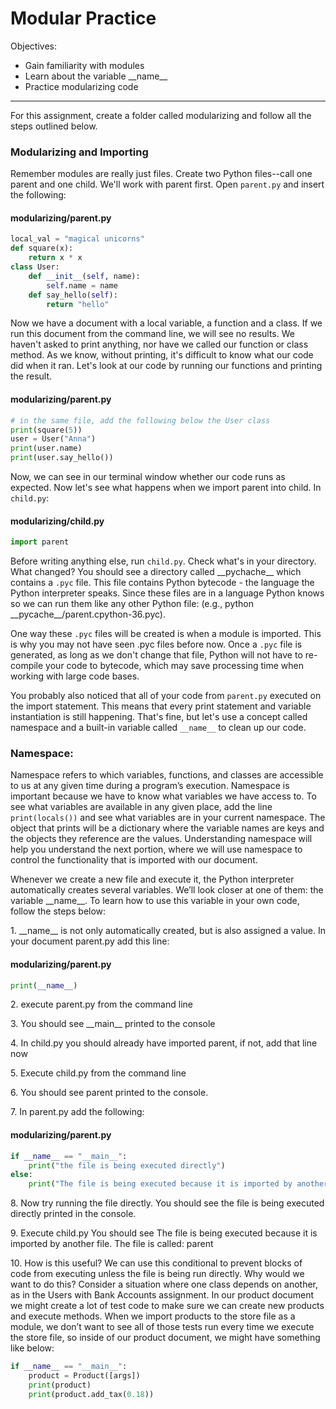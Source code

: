 <h1>Modular Practice</h1>

<p>Objectives:</p>
<ul>
    <li>Gain familiarity with modules</li>
    <li>Learn about the variable __name__</li>
    <li>Practice modularizing code</li>
</ul>

<hr>
<code></code>
<strong></strong>

<p>For this assignment, create a folder called modularizing and follow all the steps outlined below.</p>

<h3>Modularizing and Importing</h3>

<p>Remember modules are really just files. Create two Python files--call one parent and one child. We'll work with parent first. Open <code>parent.py</code> and insert the following:</p>

<h4>modularizing/parent.py</h4>

```python
local_val = "magical unicorns"
def square(x):
    return x * x
class User:
    def __init__(self, name):
        self.name = name
    def say_hello(self):
        return "hello"
```

<p>Now we have a document with a local variable, a function and a class. If we run this document from the command line, we will see no results. We haven't asked to print anything, nor have we called our function or class method. As we know, without printing, it's difficult to know what our code did when it ran. Let's look at our code by running our functions and printing the result.</p>

<h4>modularizing/parent.py</h4>

```python
# in the same file, add the following below the User class
print(square(5))
user = User("Anna")
print(user.name)
print(user.say_hello())
```

<p>Now, we can see in our terminal window whether our code runs as expected. Now let's see what happens when we import parent into child. In <code>child.py</code>:</p>

<h4>modularizing/child.py</h4>

```python
import parent
```

<p>Before writing anything else, run <code>child.py</code>. Check what's in your directory. What changed? You should see a directory called __pychache__ which contains a <code>.pyc</code> file. This file contains Python bytecode - the language the Python interpreter speaks. Since these files are in a language Python knows so we can run them like any other Python file: (e.g., python __pycache__/parent.cpython-36.pyc).</p>

<p>One way these <code>.pyc</code> files will be created is when a module is imported. This is why you may not have seen .pyc files before now. Once a <code>.pyc</code> file is generated, as long as we don't change that file, Python will not have to re-compile your code to bytecode, which may save processing time when working with large code bases.</p>

<p>You probably also noticed that all of your code from <code>parent.py</code> executed on the import statement. This means that every print statement and variable instantiation is still happening. That's fine, but let's use a concept called namespace and a built-in variable called <code>__name__</code> to clean up our code.</p>

<h3>Namespace:</h3>

<p>Namespace refers to which variables, functions, and classes are accessible to us at any given time during a program’s execution. Namespace is important because we have to know what variables we have access to. To see what variables are available in any given place, add the line <code>print(locals())</code> and see what variables are in your current namespace. The object that prints will be a dictionary where the variable names are keys and the objects they reference are the values. Understanding namespace will help you understand the next portion, where we will use namespace to control the functionality that is imported with our document.</p>

<p>Whenever we create a new file and execute it, the Python interpreter automatically creates several variables. We’ll look closer at one of them: the variable __name__. To learn how to use this variable in your own code, follow the steps below:</p>

<p>1. __name__ is not only automatically created, but is also assigned a value. In your document parent.py add this line:</p>
<h4>modularizing/parent.py</h4>

```python
print(__name__)
```
<p>2. execute parent.py from the command line</p>

<p>3. You should see __main__ printed to the console</p>
<p>4. In child.py you should already have imported parent, if not, add that line now</p>
<p>5. Execute child.py from the command line</p>
<p>6. You should see parent printed to the console.</p>
<p>7. In parent.py add the following:</p>
<h4>modularizing/parent.py</h4>

```python
if __name__ == "__main__":
    print("the file is being executed directly")
else:
    print("The file is being executed because it is imported by another file. The file is called: ", __name__)
```
<p>8. Now try running the file directly. You should see the file is being executed directly printed in the console.</p>
<p>9. Execute child.py You should see The file is being executed because it is imported by another file. The file is called: parent</p>

<p>10. How is this useful? We can use this conditional to prevent blocks of code from executing unless the file is being run directly. Why would we want to do this? Consider a situation where one class depends on another, as in the Users with Bank Accounts assignment. In our product document we might create a lot of test code to make sure we can create new products and execute methods. When we import products to the store file as a module, we don’t want to see all of those tests run every time we execute the store file, so inside of our product document, we might have something like below:</p>

```python
if __name__ == "__main__":
    product = Product([args])
    print(product)
    print(product.add_tax(0.18))
```